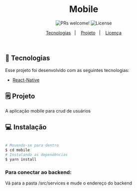 <h1 align="center">
	Mobile
</h1>

<p align="center">
 <img src="https://img.shields.io/static/v1?label=Version&message=1.0.0&color=F00&labelColor=000000" alt="PRs welcome!" />

  <img alt="License" src="https://img.shields.io/static/v1?label=License&message=MIT&color=F00&labelColor=000000">
</p>

<p align="center">
  <a href="#-tecnologias">Tecnologias</a>&nbsp;&nbsp;&nbsp;|&nbsp;&nbsp;&nbsp;
  <a href="#-projeto">Projeto</a>&nbsp;&nbsp;&nbsp;|&nbsp;&nbsp;&nbsp;
  <a href="#-licença">Licença</a>
</p>

<br>

## 🚀 Tecnologias

Esse projeto foi desenvolvido com as seguintes tecnologias:

- [React-Native](https://facebook.github.io/react-native/)

## 🗒 Projeto

A aplicação mobile para crud de usuários

## 💻 Instalação

```bash

# Movendo-se para dentro
$ cd mobile
# Instalando as dependências
$ yarn install

```

### Para conectar ao backend:

Vá para a pasta /src/services e mude o endereço do backend